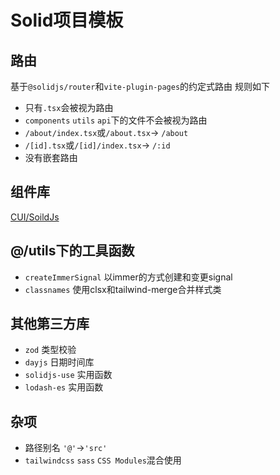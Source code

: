 # Solid项目模板

## 路由

基于`@solidjs/router`和`vite-plugin-pages`的约定式路由 规则如下

- 只有`.tsx`会被视为路由
- `components` `utils` `api`下的文件不会被视为路由
- `/about/index.tsx`或`/about.tsx`-> `/about`
- `/[id].tsx`或`/[id]/index.tsx`-> `/:id`
- 没有嵌套路由

## 组件库

[CUI/SoildJs](https://cui.cqb325.cn/)

## @/utils下的工具函数

- `createImmerSignal` 以immer的方式创建和变更signal
- `classnames` 使用clsx和tailwind-merge合并样式类

## 其他第三方库

- `zod` 类型校验
- `dayjs` 日期时间库
- `solidjs-use` 实用函数
- `lodash-es` 实用函数

## 杂项

- 路径别名 `'@'`->`'src'`
- `tailwindcss` `sass` `CSS Modules`混合使用
